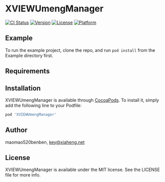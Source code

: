 # XVIEWUmengManager

[![CI Status](https://img.shields.io/travis/maomao520benben/XVIEWUmengManager.svg?style=flat)](https://travis-ci.org/maomao520benben/XVIEWUmengManager)
[![Version](https://img.shields.io/cocoapods/v/XVIEWUmengManager.svg?style=flat)](https://cocoapods.org/pods/XVIEWUmengManager)
[![License](https://img.shields.io/cocoapods/l/XVIEWUmengManager.svg?style=flat)](https://cocoapods.org/pods/XVIEWUmengManager)
[![Platform](https://img.shields.io/cocoapods/p/XVIEWUmengManager.svg?style=flat)](https://cocoapods.org/pods/XVIEWUmengManager)

## Example

To run the example project, clone the repo, and run `pod install` from the Example directory first.

## Requirements

## Installation

XVIEWUmengManager is available through [CocoaPods](https://cocoapods.org). To install
it, simply add the following line to your Podfile:

```ruby
pod 'XVIEWUmengManager'
```

## Author

maomao520benben, key@xiaheng.net

## License

XVIEWUmengManager is available under the MIT license. See the LICENSE file for more info.

